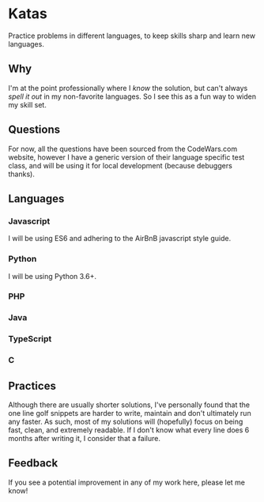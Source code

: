 # Katas
Practice problems in different languages, to keep skills sharp and learn new languages.

## Why
I'm at the point professionally where I _know_ the solution, but can't always _spell it out_ in my non-favorite languages. So I see this as a fun way to widen my skill set.

## Questions
For now, all the questions have been sourced from the CodeWars.com website, however I have a generic version of their language specific test class, and will be using it for local development (because debuggers thanks).

## Languages

### Javascript
I will be using ES6 and adhering to the AirBnB javascript style guide.

### Python
I will be using Python 3.6+.

### PHP

### Java

### TypeScript

### C

## Practices
Although there are usually shorter solutions, I've personally found that the one line golf snippets are harder to write, maintain and don't ultimately run any faster. As such, most of my solutions will (hopefully) focus on being fast, clean, and extremely readable. If I don't know what every line does 6 months after writing it, I consider that a failure.

## Feedback
If you see a potential improvement in any of my work here, please let me know!
